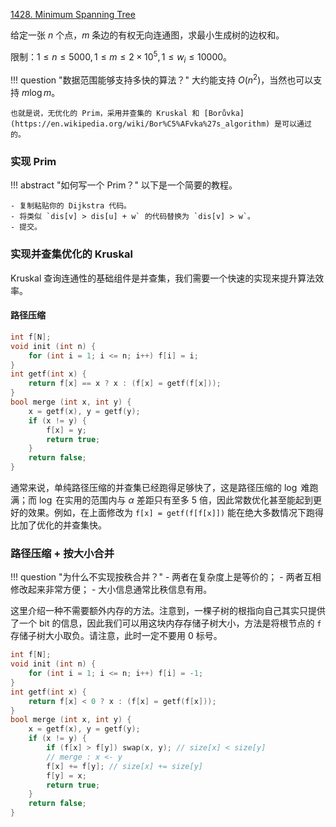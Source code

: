 [1428. Minimum Spanning Tree](https://acm.sjtu.edu.cn/OnlineJudge/problem/1428)

给定一张 $n$ 个点，$m$ 条边的有权无向连通图，求最小生成树的边权和。

限制：$1 \leq n \leq 5000, 1 \leq m \leq 2\times 10 ^ 5, 1 \leq w_i \leq 10000$。

!!! question "数据范围能够支持多快的算法？"
    大约能支持 $O(n ^ 2)$，当然也可以支持 $m \log m$。
    
    也就是说，无优化的 Prim，采用并查集的 Kruskal 和 [Borůvka](https://en.wikipedia.org/wiki/Bor%C5%AFvka%27s_algorithm) 是可以通过的。


### 实现 Prim

!!! abstract "如何写一个 Prim？"
    以下是一个简要的教程。

    - 复制粘贴你的 Dijkstra 代码。
    - 将类似 `dis[v] > dis[u] + w` 的代码替换为 `dis[v] > w`。
    - 提交。

### 实现并查集优化的 Kruskal

Kruskal 查询连通性的基础组件是并查集，我们需要一个快速的实现来提升算法效率。

#### 路径压缩
```cpp
int f[N];
void init (int n) {
    for (int i = 1; i <= n; i++) f[i] = i;
}
int getf(int x) {
    return f[x] == x ? x : (f[x] = getf(f[x]));
}
bool merge (int x, int y) {
    x = getf(x), y = getf(y);
    if (x != y) {
        f[x] = y;
        return true;
    }
    return false;
}
```

通常来说，单纯路径压缩的并查集已经跑得足够快了，这是路径压缩的 $\log$ 难跑满；而 $\log$ 在实用的范围内与 $\alpha$ 差距只有至多 $5$ 倍，因此常数优化甚至能起到更好的效果。例如，在上面修改为 `f[x] = getf(f[f[x]])` 能在绝大多数情况下跑得比加了优化的并查集快。

### 路径压缩 + 按大小合并

!!! question "为什么不实现按秩合并？"
    - 两者在复杂度上是等价的；
    - 两者互相修改起来非常方便；
    - 大小信息通常比秩信息有用。

这里介绍一种不需要额外内存的方法。注意到，一棵子树的根指向自己其实只提供了一个 bit 的信息，因此我们可以用这块内存存储子树大小，方法是将根节点的 `f` 存储子树大小取负。请注意，此时一定不要用 0 标号。

```cpp
int f[N];
void init (int n) {
    for (int i = 1; i <= n; i++) f[i] = -1;
}
int getf(int x) {
    return f[x] < 0 ? x : (f[x] = getf(f[x]));
}
bool merge (int x, int y) {
    x = getf(x), y = getf(y);
    if (x != y) {
        if (f[x] > f[y]) swap(x, y); // size[x] < size[y]
        // merge : x <- y
        f[x] += f[y]; // size[x] += size[y]
        f[y] = x;
        return true;
    }
    return false;
}
```
